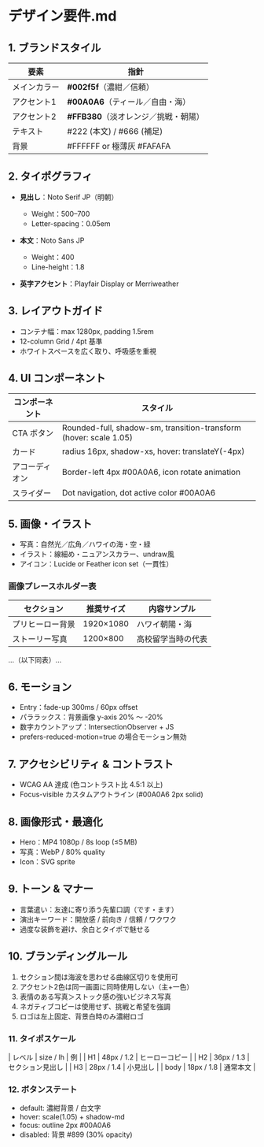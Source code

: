 # デザイン要件.md

## 1. ブランドスタイル

| 要素     | 指針                       |
| ------ | ------------------------ |
| メインカラー | **#002f5f**（濃紺／信頼）       |
| アクセント1 | **#00A0A6**（ティール／自由・海）   |
| アクセント2 | **#FFB380**（淡オレンジ／挑戦・朝陽） |
| テキスト   | #222 (本文) / #666 (補足)    |
| 背景     | #FFFFFF or 極薄灰 #FAFAFA   |

## 2. タイポグラフィ

* **見出し**：Noto Serif JP（明朝）

  * Weight：500–700
  * Letter-spacing：0.05em
* **本文**：Noto Sans JP

  * Weight：400
  * Line-height：1.8
* **英字アクセント**：Playfair Display or Merriweather

## 3. レイアウトガイド

* コンテナ幅：max 1280px, padding 1.5rem
* 12-column Grid / 4pt 基準
* ホワイトスペースを広く取り、呼吸感を重視

## 4. UI コンポーネント

| コンポーネント | スタイル                                                              |
| ------- | ----------------------------------------------------------------- |
| CTA ボタン | Rounded-full, shadow-sm, transition-transform (hover: scale 1.05) |
| カード     | radius 16px, shadow-xs, hover: translateY(-4px)                   |
| アコーディオン | Border-left 4px #00A0A6, icon rotate animation                    |
| スライダー   | Dot navigation, dot active color #00A0A6                          |

## 5. 画像・イラスト

* 写真：自然光／広角／ハワイの海・空・緑
* イラスト：線細め・ニュアンスカラー、undraw風
* アイコン：Lucide or Feather icon set（一貫性）

### 画像プレースホルダー表
| セクション | 推奨サイズ | 内容サンプル |
|------------|-----------|--------------|
| プリヒーロー背景 | 1920×1080 | ハワイ朝陽・海 |
| ストーリー写真 | 1200×800 | 高校留学当時の代表 |
...（以下同表）...


## 6. モーション

* Entry：fade-up 300ms / 60px offset
* パララックス：背景画像 y-axis 20% 〜 -20%
* 数字カウントアップ：IntersectionObserver + JS
* prefers-reduced-motion=true の場合モーション無効

## 7. アクセシビリティ & コントラスト

* WCAG AA 達成 (色コントラスト比 4.5:1 以上)
* Focus-visible カスタムアウトライン (#00A0A6 2px solid)

## 8. 画像形式・最適化

* Hero：MP4 1080p / 8s loop (≤5 MB)
* 写真：WebP / 80% quality
* Icon：SVG sprite

## 9. トーン & マナー

* 言葉遣い：友達に寄り添う先輩口調（です・ます）
* 演出キーワード：開放感 / 前向き / 信頼 / ワクワク
* 過度な装飾を避け、余白とタイポで魅せる

## 10. ブランディングルール

1. セクション間は海波を思わせる曲線区切りを使用可
2. アクセント2色は同一画面に同時使用しない（主+一色）
3. 表情のある写真＞ストック感の強いビジネス写真
4. ネガティブコピーは使用せず、挑戦と希望を強調
5. ロゴは左上固定、背景白時のみ濃紺ロゴ

### 11. タイポスケール
| レベル | size / lh | 例 |
| H1 | 48px / 1.2 | ヒーローコピー |
| H2 | 36px / 1.3 | セクション見出し |
| H3 | 28px / 1.4 | 小見出し |
| body | 18px / 1.8 | 通常本文 |

### 12. ボタンステート
- default: 濃紺背景 / 白文字
- hover: scale(1.05) + shadow-md
- focus: outline 2px #00A0A6
- disabled: 背景 #899 (30% opacity)
